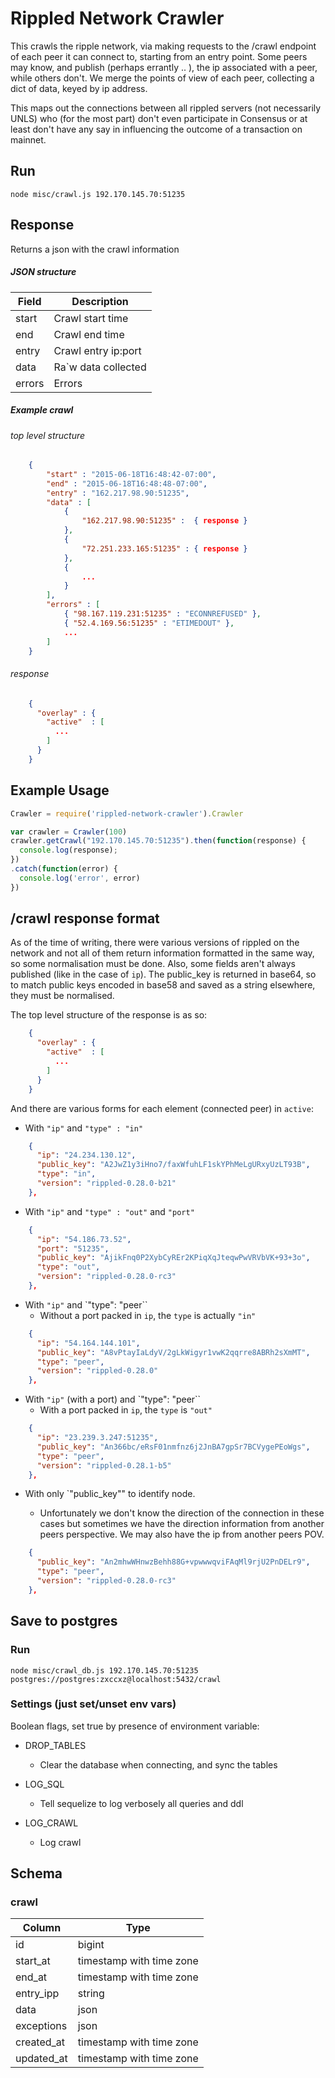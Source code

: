 # Rippled Network Crawler

This crawls the ripple network,
via making requests to the /crawl endpoint of each peer it can connect to, 
starting from an entry point. Some peers may know, and publish (perhaps errantly
.. ), the ip associated with a peer, while others don't. We merge the points of
view of each peer, collecting a dict of data, keyed by ip address.

This maps out the connections between all rippled servers (not necessarily UNLS)
who (for the most part) don't even participate in Consensus or at least don't 
have any say in influencing the outcome of a transaction on mainnet. 

## Run

`node misc/crawl.js 192.170.145.70:51235`

## Response

Returns a json with the crawl information

##### JSON structure

|   Field    |    Description           |
|------------|--------------------------|
| start      | Crawl start time         |
| end        | Crawl end time           |
| entry      | Crawl entry ip:port      |
| data       | Ra`w data collected      |
| errors     | Errors                   |

##### Example crawl

###### top level structure

```json
    {
        "start" : "2015-06-18T16:48:42-07:00",
        "end" : "2015-06-18T16:48:48-07:00",
        "entry" : "162.217.98.90:51235",
        "data" : [
            {   
                "162.217.98.90:51235" :  { response }
            },
            {
                "72.251.233.165:51235" : { response }
            },
            {
                ...
            }
        ],
        "errors" : [
            { "98.167.119.231:51235" : "ECONNREFUSED" },
            { "52.4.169.56:51235" : "ETIMEDOUT" },
            ...
        ]
    }
```

###### response

```json
    {
      "overlay" : {
        "active"  : [
          ...
        ]
      }
    }
```


## Example Usage

``` javascript
Crawler = require('rippled-network-crawler').Crawler

var crawler = Crawler(100)
crawler.getCrawl("192.170.145.70:51235").then(function(response) {
  console.log(response);
})
.catch(function(error) {
  console.log('error', error)
})
```

## /crawl response format

As of the time of writing, there were various versions of rippled on the network
and not all of them return information formatted in the same way, so some
normalisation must be done. Also, some fields aren't always published (like in
the case of `ip`). The public_key is returned in base64, so to match public keys
encoded in base58 and saved as a string elsewhere, they must be normalised.

The top level structure of the response is as so:

```json
    {
      "overlay" : {
        "active"  : [
          ...
        ]
      }
    }
```

And there are various forms for each element (connected peer) in `active`:

* With `"ip"` and `"type" : "in"`
```json
    {
      "ip": "24.234.130.12",
      "public_key": "A2JwZ1y3iHno7/faxWfuhLF1skYPhMeLgURxyUzLT93B",
      "type": "in",
      "version": "rippled-0.28.0-b21"
    },
```

* With `"ip"` and `"type" : "out"` and `"port"`
```json
    {
      "ip": "54.186.73.52",
      "port": "51235",
      "public_key": "AjikFnq0P2XybCyREr2KPiqXqJteqwPwVRVbVK+93+3o",
      "type": "out",
      "version": "rippled-0.28.0-rc3"
    },
```

* With `"ip"` and `"type": "peer``
  * Without a port packed in `ip`, the `type` is actually `"in"`
```json
    {
      "ip": "54.164.144.101",
      "public_key": "A8vPtayIaLdyV/2gLkWigyr1vwK2qqrre8ABRh2sXmMT",
      "type": "peer",
      "version": "rippled-0.28.0"
    },
```

* With `"ip"` (with a port)  and `"type": "peer``
  * With a port packed in `ip`, the `type` is  `"out"`
```json
    {
      "ip": "23.239.3.247:51235",
      "public_key": "An366bc/eRsF01nmfnz6j2JnBA7gpSr7BCVygePEoWgs",
      "type": "peer",
      "version": "rippled-0.28.1-b5"
    },
```

* With only `"public_key"" to identify node.

  * Unfortunately we don't know the direction of the connection in these cases
    but sometimes we have the direction information from another peers
    perspective. We may also have the ip from another peers POV.
```json
    {
      "public_key": "An2mhwWHnwzBehh88G+vpwwwqviFAqMl9rjU2PnDELr9",
      "type": "peer",
      "version": "rippled-0.28.0-rc3"
    },
```

## Save to postgres

### Run

`node misc/crawl_db.js 192.170.145.70:51235 postgres://postgres:zxccxz@localhost:5432/crawl`

### Settings (just set/unset env vars)

Boolean flags, set true by presence of environment variable:

* DROP_TABLES
  * Clear the database when connecting, and sync the tables

* LOG_SQL
  * Tell sequelize to log verbosely all queries and ddl

* LOG_CRAWL
  * Log crawl

## Schema

### crawl

|   Column   |           Type           |
|------------|--------------------------|
| id         | bigint                   |
| start_at   | timestamp with time zone |
| end_at     | timestamp with time zone |
| entry_ipp  | string                   |
| data       | json                     |
| exceptions | json                     |
| created_at | timestamp with time zone |
| updated_at | timestamp with time zone |
